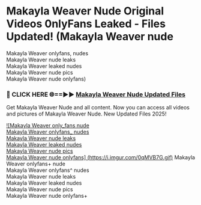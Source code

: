 # Makayla Weaver Nude Original Videos 0nlyFans Leaked - Files Updated! (Makayla Weaver nude<br>

Makayla Weaver onlyfans, nudes<br>
Makayla Weaver nude leaks<br>
Makayla Weaver leaked nudes<br>
Makayla Weaver nude pics<br>
Makayla Weaver nude onlyfans)

<h3>🔴 CLICK HERE 🌐==►► <a href="https://tinyurl.com/leaks-videos" rel="nofollow">Makayla Weaver Nude Updated Files</a></h3>

Get Makayla Weaver Nude and all content. Now you can access all videos and pictures of Makayla Weaver Nude. New Updated Files 2025!

[![Makayla Weaver only_fans nude<br>
Makayla Weaver onlyfans_ nudes<br>
Makayla Weaver nude leaks<br>
Makayla Weaver leaked nudes<br>
Makayla Weaver nude pics<br>
Makayla Weaver nude onlyfans]
(https://i.imgur.com/0qMVB7G.gif)](https://tinyurl.com/leaks-videos)
Makayla Weaver onlyfans+ nude<br>
Makayla Weaver onlyfans^ nudes<br>
Makayla Weaver nude leaks<br>
Makayla Weaver leaked nudes<br>
Makayla Weaver nude pics<br>
Makayla Weaver nude onlyfans+